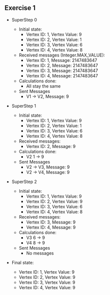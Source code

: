 ## Exercise 1

- SuperStep 0
    - Initial state:
        - Vertex ID: 1, Vertex Value: 9
        - Vertex ID: 2, Vertex Value: 1
        - Vertex ID: 3, Vertex Value: 6
        - Vertex ID: 4, Vertex Value: 8
    - Received messages (Integer.MAX_VALUE):
        - Vertex ID: 1, Message: 2147483647
        - Vertex ID: 2, Message: 2147483647
        - Vertex ID: 3, Message: 2147483647
        - Vertex ID: 4, Message: 2147483647
    - Calculations done:
        - All stay the same
    - Sent Messages
        - V1 -> V2, Message: 9

- SuperStep 1
    - Initial state:
        - Vertex ID: 1, Vertex Value: 9
        - Vertex ID: 2, Vertex Value: 1
        - Vertex ID: 3, Vertex Value: 6
        - Vertex ID: 4, Vertex Value: 8
    - Received messages:
        - Vertex ID: 2, Message: 9
    - Calculations done:
        - V2 1 -> 9
    - Sent Messages
        - V2 -> V3, Message: 9
        - V2 -> V4, Message: 9
- SuperStep 2
    - Initial state:
        - Vertex ID: 1, Vertex Value: 9
        - Vertex ID: 2, Vertex Value: 9
        - Vertex ID: 3, Vertex Value: 6
        - Vertex ID: 4, Vertex Value: 8
    - Received messages:
        - Vertex ID: 3, Message: 9
        - Vertex ID: 4, Message: 9
    - Calculations done:
        - V3 6 -> 9
        - V4 8 -> 9
    - Sent Messages
        - No messages

- Final state:
    - Vertex ID: 1, Vertex Value: 9
    - Vertex ID: 2, Vertex Value: 9
    - Vertex ID: 3, Vertex Value: 9
    - Vertex ID: 4, Vertex Value: 9
